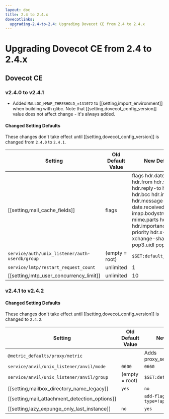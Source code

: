 ```yaml
---
layout: doc
title: 2.4 to 2.4.x
dovecotlinks:
  upgrading-2.4-to-2.4: Upgrading Dovecot CE from 2.4 to 2.4.x
---
```


# Upgrading Dovecot CE from 2.4 to 2.4.x

## Dovecot CE

### v2.4.0 to v2.4.1

 * Added `MALLOC_MMAP_THRESHOLD_=131072` to [[setting,import_environment]] when
   building with glibc. Note that [[setting,dovecot_config_version]] value does
   not affect change - it's always added.

#### Changed Setting Defaults

These changes don't take effect until [[setting,dovecot_config_version]] is
changed from `2.4.0` to `2.4.1`.

| Setting | Old Default Value | New Default Value |
| ------- | ----------------- | ----------------- |
| [[setting,mail_cache_fields]] | flags | flags hdr.date hdr.subject hdr.from hdr.sender hdr.reply-to hdr.to hdr.cc hdr.bcc hdr.in-reply-to hdr.message-id date.received size.virtual imap.bodystructure mime.parts hdr.references hdr.importance hdr.x-priority hdr.x-open-xchange-share-url pop3.uidl pop3.order |
| `service/auth/unix_listener/auth-userdb/group` | (empty = root) | `$SET:default_internal_group` |
| `service/lmtp/restart_request_count` | unlimited | 1 |
| [[setting,lmtp_user_concurrency_limit]] | unlimited | 10 |

### v2.4.1 to v2.4.2

#### Changed Setting Defaults

These changes don't take effect until [[setting,dovecot_config_version]] is
changed to `2.4.2`.

| Setting | Old Default Value | New Default Value |
| ------- | ----------------- | ----------------- |
| `@metric_defaults/proxy/metric` |  | Adds proxy_session_established |
| `service/anvil/unix_listener/anvil/mode` | `0600` | `0660` |
| `service/anvil/unix_listener/anvil/group` | (empty = root) | `$SET:default_internal_group` |
| [[setting,mailbox_directory_name_legacy]] | `yes` | `no` |
| [[setting,mail_attachment_detection_options]] |  | `add-flags content-type=!application/signature` |
| [[setting,lazy_expunge_only_last_instance]] | `no` | `yes` |
